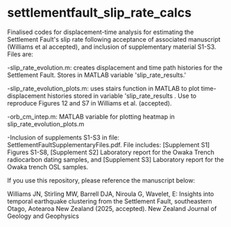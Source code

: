 # settlementfault_slip_rate_calcs

Finalised codes for displacement-time analysis for estimating the Settlement Fault's slip rate following acceptance of associated manuscript (Williams et al accepted), and inclusion of supplementary material S1-S3. Files are:

-slip_rate_evolution.m: creates displacement and time path histories for the Settlement Fault. Stores in MATLAB variable 'slip_rate_results.'

-slip_rate_evolution_plots.m: uses stairs function in MATLAB to plot time-displacement histories stored in variable 'slip_rate_results . Use to reproduce Figures 12 and S7 in Williams et al. (accepted).

-orb_cm_intep.m: MATLAB variable for plotting heatmap in slip_rate_evolution_plots.m

-Inclusion of supplements S1-S3 in file: SettlementFaultSupplementaryFiles.pdf. File includes: [Supplement S1] Figures S1-S8, [Supplement S2] Laboratory report for the Owaka Trench radiocarbon dating samples, and [Supplement S3] Laboratory report for the Owaka trench OSL samples.

If you use this repository, please reference the manuscript below:

Williams JN, Stirling MW, Barrell DJA, Niroula G, Wavelet, E: Insights into temporal earthquake clustering from the Settlement Fault, southeastern Otago, Aotearoa New Zealand (2025, accepted). New Zealand Journal of Geology and Geophysics
